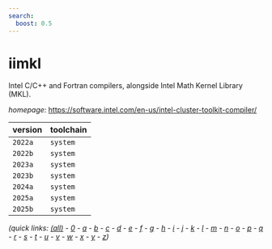 ```yaml
---
search:
  boost: 0.5
---
```

# iimkl

Intel C/C++ and Fortran compilers, alongside Intel Math Kernel Library (MKL).

*homepage*: <https://software.intel.com/en-us/intel-cluster-toolkit-compiler/>

version | toolchain
--------|----------
``2022a`` | ``system``
``2022b`` | ``system``
``2023a`` | ``system``
``2023b`` | ``system``
``2024a`` | ``system``
``2025a`` | ``system``
``2025b`` | ``system``


*(quick links: [(all)](../index.md) - [0](../0/index.md) - [a](../a/index.md) - [b](../b/index.md) - [c](../c/index.md) - [d](../d/index.md) - [e](../e/index.md) - [f](../f/index.md) - [g](../g/index.md) - [h](../h/index.md) - [i](../i/index.md) - [j](../j/index.md) - [k](../k/index.md) - [l](../l/index.md) - [m](../m/index.md) - [n](../n/index.md) - [o](../o/index.md) - [p](../p/index.md) - [q](../q/index.md) - [r](../r/index.md) - [s](../s/index.md) - [t](../t/index.md) - [u](../u/index.md) - [v](../v/index.md) - [w](../w/index.md) - [x](../x/index.md) - [y](../y/index.md) - [z](../z/index.md))*

